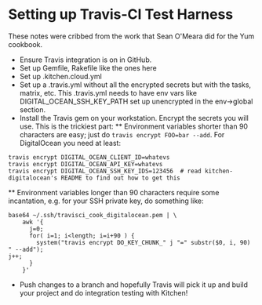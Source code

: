 Setting up Travis-CI Test Harness
=================================

These notes were cribbed from the work that Sean O'Meara did for the Yum cookbook.

* Ensure Travis integration is on in GitHub.
* Set up Gemfile, Rakefile like the ones here
* Set up .kitchen.cloud.yml
* Set up a .travis.yml without all the encrypted secrets but with the tasks, matrix, etc. This .travis.yml needs to have env vars like DIGITAL_OCEAN_SSH_KEY_PATH set up unencrypted in the env->global section.
* Install the Travis gem on your workstation. Encrypt the secrets you will use. This is the trickiest part:
** Environment variables shorter than 90 characters are easy; just do ```travis encrypt FOO=bar --add```. For
DigitalOcean you need at least:

```
travis encrypt DIGITAL_OCEAN_CLIENT_ID=whatevs
travis encrypt DIGITAL_OCEAN_API_KEY=whatevs
travis encrypt DIGITAL_OCEAN_SSH_KEY_IDS=123456  # read kitchen-digitalocean's README to find out how to get this
```

** Environment variables longer than 90 characters require some incantation, e.g. for your SSH private key, do
something like:

```
base64 ~/.ssh/travisci_cook_digitalocean.pem | \
    awk '{
      j=0;
      for( i=1; i<length; i=i+90 ) {
        system("travis encrypt DO_KEY_CHUNK_" j "=" substr($0, i, 90) " --add");
j++;
      }
    }' 
```

* Push changes to a branch and hopefully Travis will pick it up and build your project and do integration testing
with Kitchen!
